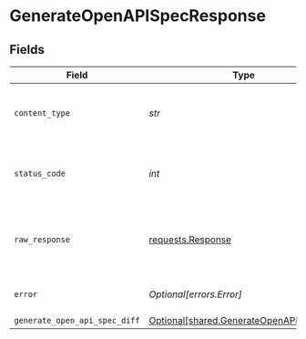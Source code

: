 # GenerateOpenAPISpecResponse


## Fields

| Field                                                                                      | Type                                                                                       | Required                                                                                   | Description                                                                                |
| ------------------------------------------------------------------------------------------ | ------------------------------------------------------------------------------------------ | ------------------------------------------------------------------------------------------ | ------------------------------------------------------------------------------------------ |
| `content_type`                                                                             | *str*                                                                                      | :heavy_check_mark:                                                                         | HTTP response content type for this operation                                              |
| `status_code`                                                                              | *int*                                                                                      | :heavy_check_mark:                                                                         | HTTP response status code for this operation                                               |
| `raw_response`                                                                             | [requests.Response](https://requests.readthedocs.io/en/latest/api/#requests.Response)      | :heavy_check_mark:                                                                         | Raw HTTP response; suitable for custom response parsing                                    |
| `error`                                                                                    | *Optional[errors.Error]*                                                                   | :heavy_minus_sign:                                                                         | Default error response                                                                     |
| `generate_open_api_spec_diff`                                                              | [Optional[shared.GenerateOpenAPISpecDiff]](../../models/shared/generateopenapispecdiff.md) | :heavy_minus_sign:                                                                         | OK                                                                                         |